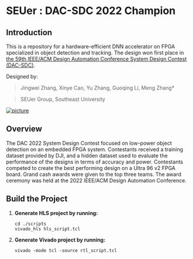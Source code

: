 # SEUer : DAC-SDC 2022 Champion

## Introduction

This is a repository for a hardware-efficient DNN accelerator on FPGA specialized in object detection and tracking. The design won first place in [the 59th IEEE/ACM Design Automation Conference System Design Contest (DAC-SDC)](https://byuccl.github.io/dac_sdc_2022/results/).

Designed by:

> Jingwei Zhang, Xinye Cao, Yu Zhang, Guoqing Li, Meng Zhang*

> SEUer Group, Southeast University

[![picture](https://github.com/seujingwei/dac_sdc_2022_champion/raw/master/ranking.png)]()

## Overview

The DAC 2022 System Design Contest focused on low-power object detection on an embedded FPGA system. Contestants received a training dataset provided by DJI, and a hidden dataset used to evaluate the performance of the designs in terms of accuracy and power. Contestants competed to create the best performing design on a Ultra 96 v2 FPGA board. Grand cash awards were given to the top three teams. The award ceremony was held at the 2022 IEEE/ACM Design Automation Conference.

## Build the Project

1. **Generate HLS project by running:**

   ```shell
   cd ./scripts
   vivado_hls hls_script.tcl
   ```

2. **Generate Vivado project by running:**

   ```shell
   vivado -mode tcl -source rtl_script.tcl
   ```
